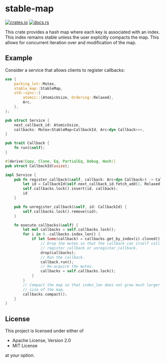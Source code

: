 # stable-map

[![crates.io](https://img.shields.io/crates/v/stable-map.svg)](http://crates.io/crates/stable-map)
[![docs.rs](https://docs.rs/stable-map/badge.svg)](http://docs.rs/stable-map)

This crate provides a hash map where each key is associated with an index. This index
remains stable unless the user explicitly compacts the map. This allows for concurrent
iteration over and modification of the map.

## Example

Consider a service that allows clients to register callbacks:

```rust
use {
    parking_lot::Mutex,
    stable_map::StableMap,
    std::sync::{
        atomic::{AtomicUsize, Ordering::Relaxed},
        Arc,
    },
};

pub struct Service {
    next_callback_id: AtomicUsize,
    callbacks: Mutex<StableMap<CallbackId, Arc<dyn Callback>>>,
}

pub trait Callback {
    fn run(&self);
}

#[derive(Copy, Clone, Eq, PartialEq, Debug, Hash)]
pub struct CallbackId(usize);

impl Service {
    pub fn register_callback(&self, callback: Arc<dyn Callback>) -> CallbackId {
        let id = CallbackId(self.next_callback_id.fetch_add(1, Relaxed));
        self.callbacks.lock().insert(id, callback);
        id
    }

    pub fn unregister_callback(&self, id: CallbackId) {
        self.callbacks.lock().remove(&id);
    }

    fn execute_callbacks(&self) {
        let mut callbacks = self.callbacks.lock();
        for i in 0..callbacks.index_len() {
            if let Some(callback) = callbacks.get_by_index(i).cloned() {
                // Drop the mutex so that the callback can itself call
                // register_callback or unregister_callback.
                drop(callbacks);
                // Run the callback.
                callback.run();
                // Re-acquire the mutex.
                callbacks = self.callbacks.lock();
            }
        }
        // Compact the map so that index_len does not grow much larger than the actual
        // size of the map.
        callbacks.compact();
    }
}
```

## License

This project is licensed under either of

- Apache License, Version 2.0
- MIT License

at your option.
